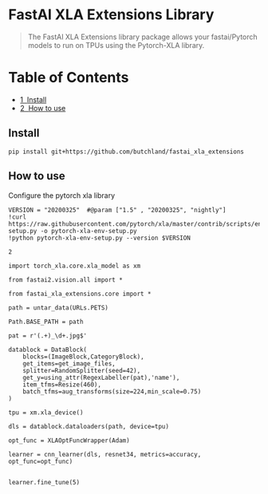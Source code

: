 # FastAI XLA Extensions Library
> The FastAI XLA Extensions library package allows your fastai/Pytorch models to run on TPUs using the Pytorch-XLA library.


<h1>Table of Contents<span class="tocSkip"></span></h1>
<div class="toc"><ul class="toc-item"><li><span><a href="#Install" data-toc-modified-id="Install-1"><span class="toc-item-num">1&nbsp;&nbsp;</span>Install</a></span></li><li><span><a href="#How-to-use" data-toc-modified-id="How-to-use-2"><span class="toc-item-num">2&nbsp;&nbsp;</span>How to use</a></span></li></ul></div>

## Install

`pip install git+https://github.com/butchland/fastai_xla_extensions`

## How to use

Configure the pytorch xla library

```
VERSION = "20200325"  #@param ["1.5" , "20200325", "nightly"]
!curl https://raw.githubusercontent.com/pytorch/xla/master/contrib/scripts/env-setup.py -o pytorch-xla-env-setup.py
!python pytorch-xla-env-setup.py --version $VERSION
```




    2



```
import torch_xla.core.xla_model as xm
```

```
from fastai2.vision.all import *
```

```
from fastai_xla_extensions.core import *
```

```
path = untar_data(URLs.PETS)
```

```
Path.BASE_PATH = path
```

```
pat = r'(.+)_\d+.jpg$'
```

```
datablock = DataBlock(
    blocks=(ImageBlock,CategoryBlock),
    get_items=get_image_files,
    splitter=RandomSplitter(seed=42),
    get_y=using_attr(RegexLabeller(pat),'name'),
    item_tfms=Resize(460),
    batch_tfms=aug_transforms(size=224,min_scale=0.75)
)
```

```
tpu = xm.xla_device()
```

```
dls = datablock.dataloaders(path, device=tpu)
```

```
opt_func = XLAOptFuncWrapper(Adam)
```

```
learner = cnn_learner(dls, resnet34, metrics=accuracy, opt_func=opt_func)
                      
```

```
learner.fine_tune(5)
```
